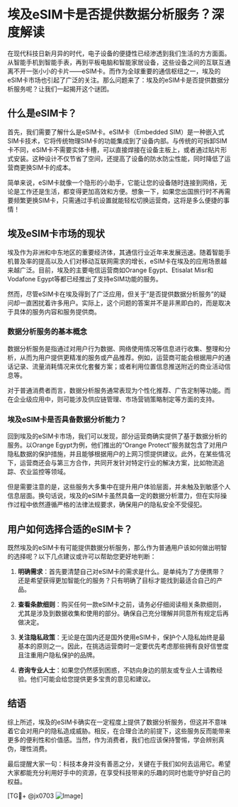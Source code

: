 # 埃及eSIM卡是否提供数据分析服务？深度解读

在现代科技日新月异的时代，电子设备的便捷性已经渗透到我们生活的方方面面。从智能手机到智能手表，再到平板电脑和智能家居设备，这些设备之间的互联互通离不开一张小小的卡片——eSIM卡。而作为全球重要的通信枢纽之一，埃及的eSIM卡市场也引起了广泛的关注。那么问题来了：埃及的eSIM卡是否提供数据分析服务呢？让我们一起揭开这个谜团。

## 什么是eSIM卡？

首先，我们需要了解什么是eSIM卡。eSIM卡（Embedded SIM）是一种嵌入式SIM卡技术，它将传统物理SIM卡的功能集成到了设备内部。与传统的可拆卸SIM卡不同，eSIM卡不需要实体卡槽，可以直接焊接在设备主板上，或者通过贴片形式安装。这种设计不仅节省了空间，还提高了设备的防水防尘性能，同时降低了运营商更换SIM卡的成本。

简单来说，eSIM卡就像一个隐形的小助手，它能让您的设备随时连接到网络，无论是工作还是生活，都变得更加高效和方便。想象一下，如果您出国旅行时不再需要频繁更换SIM卡，只需通过手机设置就能轻松切换运营商，这将是多么便捷的事情！

## 埃及eSIM卡市场的现状

埃及作为非洲和中东地区的重要经济体，其通信行业近年来发展迅速。随着智能手机普及率的提高以及人们对移动互联网需求的增长，eSIM卡在埃及的应用场景越来越广泛。目前，埃及的主要电信运营商如Orange Egypt、Etisalat Misr和Vodafone Egypt等都已经推出了支持eSIM功能的服务。

然而，尽管eSIM卡在埃及得到了广泛应用，但关于“是否提供数据分析服务”的疑问却一直困扰着许多用户。实际上，这个问题的答案并不是非黑即白的，而是取决于具体的服务内容和服务提供商。

### 数据分析服务的基本概念

数据分析服务是指通过对用户行为数据、网络使用情况等信息进行收集、整理和分析，从而为用户提供更精准的服务或产品推荐。例如，运营商可能会根据用户的通话记录、流量消耗情况来优化套餐方案；或者利用位置信息推送附近的商业活动信息等。

对于普通消费者而言，数据分析服务通常表现为个性化推荐、广告定制等功能。而在企业级应用中，则可能涉及供应链管理、市场营销策略制定等方面的支持。

### 埃及eSIM卡是否具备数据分析能力？

回到埃及的eSIM卡市场，我们可以发现，部分运营商确实提供了基于数据分析的服务。以Orange Egypt为例，他们推出的“Orange Protect”服务就包含了对用户隐私数据的保护措施，并且能够根据用户的上网习惯提供建议。此外，在某些情况下，运营商还会与第三方合作，共同开发针对特定行业的解决方案，比如物流追踪、农业监控等领域。

但是需要注意的是，这些服务大多集中在提升用户体验层面，并未触及到敏感个人信息层面。换句话说，埃及的eSIM卡虽然具备一定的数据分析潜力，但在实际操作过程中依然遵循严格的法律法规要求，确保用户的隐私安全不受侵犯。

## 用户如何选择合适的eSIM卡？

既然埃及的eSIM卡有可能提供数据分析服务，那么作为普通用户该如何做出明智的选择呢？以下几点建议或许可以帮助您更好地判断：

1. **明确需求**：首先要清楚自己对eSIM卡的需求是什么。是单纯为了方便携带？还是希望获得更加智能化的服务？只有明确了目标才能找到最适合自己的产品。

2. **查看条款细则**：购买任何一款eSIM卡之前，请务必仔细阅读相关条款细则，尤其是涉及到数据收集和使用的部分。确保自己充分理解并同意所有规定后再做决定。

3. **关注隐私政策**：无论是在国内还是国外使用eSIM卡，保护个人隐私始终是最基本的原则之一。因此，在挑选运营商时一定要优先考虑那些拥有良好信誉度且注重用户隐私保护的品牌。

4. **咨询专业人士**：如果您仍然感到困惑，不妨向身边的朋友或专业人士请教经验。他们可能会给您提供更多宝贵的意见和建议。

## 结语

综上所述，埃及的eSIM卡确实在一定程度上提供了数据分析服务，但这并不意味着它会对用户的隐私造成威胁。相反，在合理合法的前提下，这些服务反而能带来更多的便利性和价值感。当然，作为消费者，我们也应该保持警惕，学会辨别真伪，理性消费。

最后提醒大家一句：科技本身并没有善恶之分，关键在于我们如何去运用它。希望大家都能充分利用好手中的资源，在享受科技带来的乐趣的同时也能守护好自己的权益。

[TG💪+ @jx0703 ![Image](https://github.com/user-attachments/assets/dbca1d08-cadb-493c-b0ec-ad6f7a83f270)]